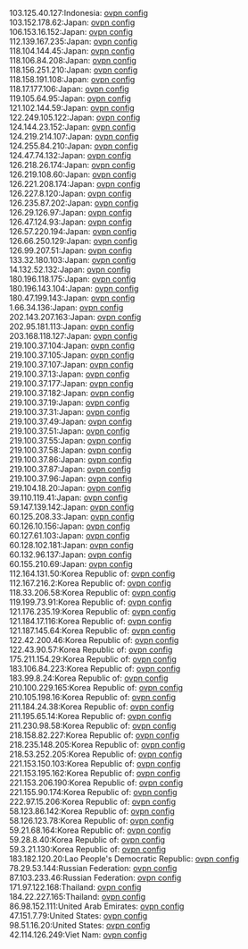 103.125.40.127:Indonesia: [ovpn config](vpn/103_125_40_127.ovpn)  
103.152.178.62:Japan: [ovpn config](vpn/103_152_178_62.ovpn)  
106.153.16.152:Japan: [ovpn config](vpn/106_153_16_152.ovpn)  
112.139.167.235:Japan: [ovpn config](vpn/112_139_167_235.ovpn)  
118.104.144.45:Japan: [ovpn config](vpn/118_104_144_45.ovpn)  
118.106.84.208:Japan: [ovpn config](vpn/118_106_84_208.ovpn)  
118.156.251.210:Japan: [ovpn config](vpn/118_156_251_210.ovpn)  
118.158.191.108:Japan: [ovpn config](vpn/118_158_191_108.ovpn)  
118.17.177.106:Japan: [ovpn config](vpn/118_17_177_106.ovpn)  
119.105.64.95:Japan: [ovpn config](vpn/119_105_64_95.ovpn)  
121.102.144.59:Japan: [ovpn config](vpn/121_102_144_59.ovpn)  
122.249.105.122:Japan: [ovpn config](vpn/122_249_105_122.ovpn)  
124.144.23.152:Japan: [ovpn config](vpn/124_144_23_152.ovpn)  
124.219.214.107:Japan: [ovpn config](vpn/124_219_214_107.ovpn)  
124.255.84.210:Japan: [ovpn config](vpn/124_255_84_210.ovpn)  
124.47.74.132:Japan: [ovpn config](vpn/124_47_74_132.ovpn)  
126.218.26.174:Japan: [ovpn config](vpn/126_218_26_174.ovpn)  
126.219.108.60:Japan: [ovpn config](vpn/126_219_108_60.ovpn)  
126.221.208.174:Japan: [ovpn config](vpn/126_221_208_174.ovpn)  
126.227.8.120:Japan: [ovpn config](vpn/126_227_8_120.ovpn)  
126.235.87.202:Japan: [ovpn config](vpn/126_235_87_202.ovpn)  
126.29.126.97:Japan: [ovpn config](vpn/126_29_126_97.ovpn)  
126.47.124.93:Japan: [ovpn config](vpn/126_47_124_93.ovpn)  
126.57.220.194:Japan: [ovpn config](vpn/126_57_220_194.ovpn)  
126.66.250.129:Japan: [ovpn config](vpn/126_66_250_129.ovpn)  
126.99.207.51:Japan: [ovpn config](vpn/126_99_207_51.ovpn)  
133.32.180.103:Japan: [ovpn config](vpn/133_32_180_103.ovpn)  
14.132.52.132:Japan: [ovpn config](vpn/14_132_52_132.ovpn)  
180.196.118.175:Japan: [ovpn config](vpn/180_196_118_175.ovpn)  
180.196.143.104:Japan: [ovpn config](vpn/180_196_143_104.ovpn)  
180.47.199.143:Japan: [ovpn config](vpn/180_47_199_143.ovpn)  
1.66.34.136:Japan: [ovpn config](vpn/1_66_34_136.ovpn)  
202.143.207.163:Japan: [ovpn config](vpn/202_143_207_163.ovpn)  
202.95.181.113:Japan: [ovpn config](vpn/202_95_181_113.ovpn)  
203.168.118.127:Japan: [ovpn config](vpn/203_168_118_127.ovpn)  
219.100.37.104:Japan: [ovpn config](vpn/219_100_37_104.ovpn)  
219.100.37.105:Japan: [ovpn config](vpn/219_100_37_105.ovpn)  
219.100.37.107:Japan: [ovpn config](vpn/219_100_37_107.ovpn)  
219.100.37.13:Japan: [ovpn config](vpn/219_100_37_13.ovpn)  
219.100.37.177:Japan: [ovpn config](vpn/219_100_37_177.ovpn)  
219.100.37.182:Japan: [ovpn config](vpn/219_100_37_182.ovpn)  
219.100.37.19:Japan: [ovpn config](vpn/219_100_37_19.ovpn)  
219.100.37.31:Japan: [ovpn config](vpn/219_100_37_31.ovpn)  
219.100.37.49:Japan: [ovpn config](vpn/219_100_37_49.ovpn)  
219.100.37.51:Japan: [ovpn config](vpn/219_100_37_51.ovpn)  
219.100.37.55:Japan: [ovpn config](vpn/219_100_37_55.ovpn)  
219.100.37.58:Japan: [ovpn config](vpn/219_100_37_58.ovpn)  
219.100.37.86:Japan: [ovpn config](vpn/219_100_37_86.ovpn)  
219.100.37.87:Japan: [ovpn config](vpn/219_100_37_87.ovpn)  
219.100.37.96:Japan: [ovpn config](vpn/219_100_37_96.ovpn)  
219.104.18.20:Japan: [ovpn config](vpn/219_104_18_20.ovpn)  
39.110.119.41:Japan: [ovpn config](vpn/39_110_119_41.ovpn)  
59.147.139.142:Japan: [ovpn config](vpn/59_147_139_142.ovpn)  
60.125.208.33:Japan: [ovpn config](vpn/60_125_208_33.ovpn)  
60.126.10.156:Japan: [ovpn config](vpn/60_126_10_156.ovpn)  
60.127.61.103:Japan: [ovpn config](vpn/60_127_61_103.ovpn)  
60.128.102.181:Japan: [ovpn config](vpn/60_128_102_181.ovpn)  
60.132.96.137:Japan: [ovpn config](vpn/60_132_96_137.ovpn)  
60.155.210.69:Japan: [ovpn config](vpn/60_155_210_69.ovpn)  
112.164.131.50:Korea Republic of: [ovpn config](vpn/112_164_131_50.ovpn)  
112.167.216.2:Korea Republic of: [ovpn config](vpn/112_167_216_2.ovpn)  
118.33.206.58:Korea Republic of: [ovpn config](vpn/118_33_206_58.ovpn)  
119.199.73.91:Korea Republic of: [ovpn config](vpn/119_199_73_91.ovpn)  
121.176.235.19:Korea Republic of: [ovpn config](vpn/121_176_235_19.ovpn)  
121.184.17.116:Korea Republic of: [ovpn config](vpn/121_184_17_116.ovpn)  
121.187.145.64:Korea Republic of: [ovpn config](vpn/121_187_145_64.ovpn)  
122.42.200.46:Korea Republic of: [ovpn config](vpn/122_42_200_46.ovpn)  
122.43.90.57:Korea Republic of: [ovpn config](vpn/122_43_90_57.ovpn)  
175.211.154.29:Korea Republic of: [ovpn config](vpn/175_211_154_29.ovpn)  
183.106.84.223:Korea Republic of: [ovpn config](vpn/183_106_84_223.ovpn)  
183.99.8.24:Korea Republic of: [ovpn config](vpn/183_99_8_24.ovpn)  
210.100.229.165:Korea Republic of: [ovpn config](vpn/210_100_229_165.ovpn)  
210.105.198.16:Korea Republic of: [ovpn config](vpn/210_105_198_16.ovpn)  
211.184.24.38:Korea Republic of: [ovpn config](vpn/211_184_24_38.ovpn)  
211.195.65.14:Korea Republic of: [ovpn config](vpn/211_195_65_14.ovpn)  
211.230.98.58:Korea Republic of: [ovpn config](vpn/211_230_98_58.ovpn)  
218.158.82.227:Korea Republic of: [ovpn config](vpn/218_158_82_227.ovpn)  
218.235.148.205:Korea Republic of: [ovpn config](vpn/218_235_148_205.ovpn)  
218.53.252.205:Korea Republic of: [ovpn config](vpn/218_53_252_205.ovpn)  
221.153.150.103:Korea Republic of: [ovpn config](vpn/221_153_150_103.ovpn)  
221.153.195.162:Korea Republic of: [ovpn config](vpn/221_153_195_162.ovpn)  
221.153.206.190:Korea Republic of: [ovpn config](vpn/221_153_206_190.ovpn)  
221.155.90.174:Korea Republic of: [ovpn config](vpn/221_155_90_174.ovpn)  
222.97.15.206:Korea Republic of: [ovpn config](vpn/222_97_15_206.ovpn)  
58.123.86.142:Korea Republic of: [ovpn config](vpn/58_123_86_142.ovpn)  
58.126.123.78:Korea Republic of: [ovpn config](vpn/58_126_123_78.ovpn)  
59.21.68.164:Korea Republic of: [ovpn config](vpn/59_21_68_164.ovpn)  
59.28.8.40:Korea Republic of: [ovpn config](vpn/59_28_8_40.ovpn)  
59.3.21.130:Korea Republic of: [ovpn config](vpn/59_3_21_130.ovpn)  
183.182.120.20:Lao People's Democratic Republic: [ovpn config](vpn/183_182_120_20.ovpn)  
78.29.53.144:Russian Federation: [ovpn config](vpn/78_29_53_144.ovpn)  
87.103.233.46:Russian Federation: [ovpn config](vpn/87_103_233_46.ovpn)  
171.97.122.168:Thailand: [ovpn config](vpn/171_97_122_168.ovpn)  
184.22.227.165:Thailand: [ovpn config](vpn/184_22_227_165.ovpn)  
86.98.152.111:United Arab Emirates: [ovpn config](vpn/86_98_152_111.ovpn)  
47.151.7.79:United States: [ovpn config](vpn/47_151_7_79.ovpn)  
98.51.16.20:United States: [ovpn config](vpn/98_51_16_20.ovpn)  
42.114.126.249:Viet Nam: [ovpn config](vpn/42_114_126_249.ovpn)  

